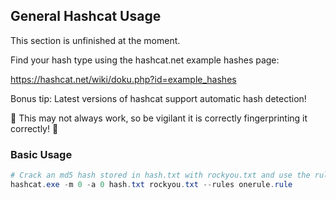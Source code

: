 ## General Hashcat Usage

This section is unfinished at the moment. 

Find your hash type using the hashcat.net example hashes page:

 https://hashcat.net/wiki/doku.php?id=example_hashes 

Bonus tip: Latest versions of hashcat support automatic hash detection! 

🚩 This may not always work, so be vigilant it is correctly fingerprinting it correctly! 🚩

### Basic Usage

```powershell
# Crack an md5 hash stored in hash.txt with rockyou.txt and use the rules file onerule.rule
hashcat.exe -m 0 -a 0 hash.txt rockyou.txt --rules onerule.rule
```
